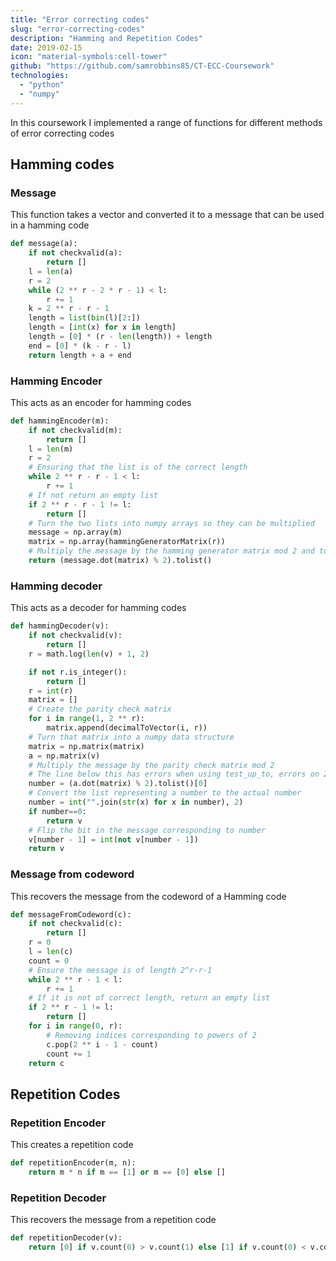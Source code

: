 ```yaml
---
title: "Error correcting codes"
slug: "error-correcting-codes"
description: "Hamming and Repetition Codes"
date: 2019-02-15
icon: "material-symbols:cell-tower"
github: "https://github.com/samrobbins85/CT-ECC-Coursework"
technologies:
  - "python"
  - "numpy"
---
```


In this coursework I implemented a range of functions for different methods of error correcting codes

## Hamming codes

### Message

This function takes a vector and converted it to a message that can be used in a hamming code

```python
def message(a):
    if not checkvalid(a):
        return []
    l = len(a)
    r = 2
    while (2 ** r - 2 * r - 1) < l:
        r += 1
    k = 2 ** r - r - 1
    length = list(bin(l)[2:])
    length = [int(x) for x in length]
    length = [0] * (r - len(length)) + length
    end = [0] * (k - r - l)
    return length + a + end
```

### Hamming Encoder

This acts as an encoder for hamming codes

```python
def hammingEncoder(m):
    if not checkvalid(m):
        return []
    l = len(m)
    r = 2
    # Ensuring that the list is of the correct length
    while 2 ** r - r - 1 < l:
        r += 1
    # If not return an empty list
    if 2 ** r - r - 1 != l:
        return []
    # Turn the two lists into numpy arrays so they can be multiplied
    message = np.array(m)
    matrix = np.array(hammingGeneratorMatrix(r))
    # Multiply the message by the hamming generator matrix mod 2 and turn it back to a python list
    return (message.dot(matrix) % 2).tolist()
```

### Hamming decoder

This acts as a decoder for hamming codes

```python
def hammingDecoder(v):
    if not checkvalid(v):
        return []
    r = math.log(len(v) + 1, 2)

    if not r.is_integer():
        return []
    r = int(r)
    matrix = []
    # Create the parity check matrix
    for i in range(1, 2 ** r):
        matrix.append(decimalToVector(i, r))
    # Turn that matrix into a numpy data structure
    matrix = np.matrix(matrix)
    a = np.matrix(v)
    # Multiply the message by the parity check matrix mod 2
    # The line below this has errors when using test_up_to, errors on 2
    number = (a.dot(matrix) % 2).tolist()[0]
    # Convert the list representing a number to the actual number
    number = int("".join(str(x) for x in number), 2)
    if number==0:
        return v
    # Flip the bit in the message corresponding to number
    v[number - 1] = int(not v[number - 1])
    return v
```

### Message from codeword

This recovers the message from the codeword of a Hamming code

```python
def messageFromCodeword(c):
    if not checkvalid(c):
        return []
    r = 0
    l = len(c)
    count = 0
    # Ensure the message is of length 2^r-r-1
    while 2 ** r - 1 < l:
        r += 1
    # If it is not of correct length, return an empty list
    if 2 ** r - 1 != l:
        return []
    for i in range(0, r):
        # Removing indices corresponding to powers of 2
        c.pop(2 ** i - 1 - count)
        count += 1
    return c
```

## Repetition Codes

### Repetition Encoder

This creates a repetition code

```python
def repetitionEncoder(m, n):
    return m * n if m == [1] or m == [0] else []
```

### Repetition Decoder

This recovers the message from a repetition code

```python
def repetitionDecoder(v):
    return [0] if v.count(0) > v.count(1) else [1] if v.count(0) < v.count(1) else []
```
